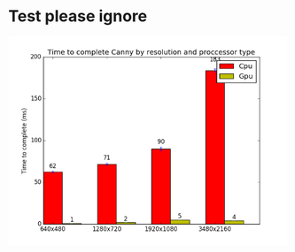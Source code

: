 # Test please ignore

![alt text](https://github.com/JoshuaSmith94/openclBenchmarking/raw/master/Algorithms/reports/graphs/Canny.png "Logo Title Text 1")

